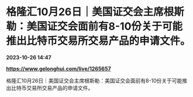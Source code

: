 # 格隆汇10月26日｜美国证交会主席根斯勒：美国证交会面前有8-10份关于可能推出比特币交易所交易产品的申请文件。

**2023-10-26 14:47**

**https://www.gelonghui.com/live/1265657**

格隆汇10月26日｜美国证交会主席根斯勒：美国证交会面前有8-10份关于可能推出比特币交易所交易产品的申请文件。